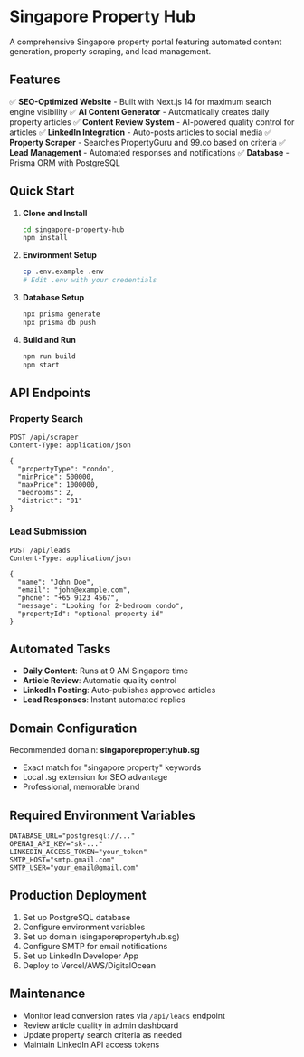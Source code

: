 # Singapore Property Hub

A comprehensive Singapore property portal featuring automated content generation, property scraping, and lead management.

## Features

✅ **SEO-Optimized Website** - Built with Next.js 14 for maximum search engine visibility
✅ **AI Content Generator** - Automatically creates daily property articles
✅ **Content Review System** - AI-powered quality control for articles
✅ **LinkedIn Integration** - Auto-posts articles to social media
✅ **Property Scraper** - Searches PropertyGuru and 99.co based on criteria
✅ **Lead Management** - Automated responses and notifications
✅ **Database** - Prisma ORM with PostgreSQL

## Quick Start

1. **Clone and Install**
   ```bash
   cd singapore-property-hub
   npm install
   ```

2. **Environment Setup**
   ```bash
   cp .env.example .env
   # Edit .env with your credentials
   ```

3. **Database Setup**
   ```bash
   npx prisma generate
   npx prisma db push
   ```

4. **Build and Run**
   ```bash
   npm run build
   npm start
   ```

## API Endpoints

### Property Search
```
POST /api/scraper
Content-Type: application/json

{
  "propertyType": "condo",
  "minPrice": 500000,
  "maxPrice": 1000000,
  "bedrooms": 2,
  "district": "01"
}
```

### Lead Submission
```
POST /api/leads
Content-Type: application/json

{
  "name": "John Doe",
  "email": "john@example.com",
  "phone": "+65 9123 4567",
  "message": "Looking for 2-bedroom condo",
  "propertyId": "optional-property-id"
}
```

## Automated Tasks

- **Daily Content**: Runs at 9 AM Singapore time
- **Article Review**: Automatic quality control
- **LinkedIn Posting**: Auto-publishes approved articles
- **Lead Responses**: Instant automated replies

## Domain Configuration

Recommended domain: **singaporepropertyhub.sg**
- Exact match for "singapore property" keywords
- Local .sg extension for SEO advantage
- Professional, memorable brand

## Required Environment Variables

```env
DATABASE_URL="postgresql://..."
OPENAI_API_KEY="sk-..."
LINKEDIN_ACCESS_TOKEN="your_token"
SMTP_HOST="smtp.gmail.com"
SMTP_USER="your_email@gmail.com"
```

## Production Deployment

1. Set up PostgreSQL database
2. Configure environment variables
3. Set up domain (singaporepropertyhub.sg)
4. Configure SMTP for email notifications
5. Set up LinkedIn Developer App
6. Deploy to Vercel/AWS/DigitalOcean

## Maintenance

- Monitor lead conversion rates via `/api/leads` endpoint
- Review article quality in admin dashboard
- Update property search criteria as needed
- Maintain LinkedIn API access tokens